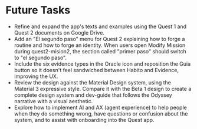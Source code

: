 # Future Tasks

- Refine and expand the app's texts and examples using the Quest 1 and Quest 2 documents on Google Drive.
- Add an "El segundo paso" menu for Quest 2 explaining how to forge a routine and how to forge an identity. When users open Modify Mission during quest2-mision2, the section called "primer paso" should switch to "el segundo paso".
- Include the six evidence types in the Oracle icon and reposition the Guia button so it doesn't feel sandwiched between Habito and Evidence, improving the UX.
- Review the design against the Material Design system, using the Material 3 expressive style. Compare it with the Beta 1 design to create a complete design system and dev-guide that follows the Odyssey narrative with a visual aesthetic.
- Explore how to implement AI and AX (agent experience) to help people when they do something wrong, have questions or confusion about the system, and to assist with onboarding into the Quest app.
